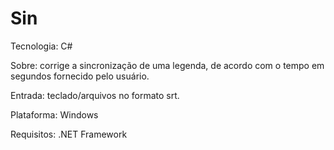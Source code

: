 # Sin

Tecnologia: C#

Sobre: corrige a sincronização de uma legenda, de acordo com o tempo em segundos fornecido pelo usuário.

Entrada: teclado/arquivos no formato srt.

Plataforma: Windows

Requisitos: .NET Framework
